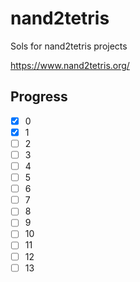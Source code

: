# nand2tetris

Sols for nand2tetris projects

https://www.nand2tetris.org/

## Progress

- [x] 0
- [x] 1
- [ ] 2
- [ ] 3
- [ ] 4 
- [ ] 5
- [ ] 6 
- [ ] 7
- [ ] 8
- [ ] 9
- [ ] 10
- [ ] 11
- [ ] 12
- [ ] 13
